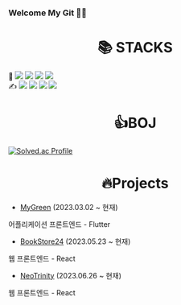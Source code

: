 ### Welcome My Git 👩‍💻

<div align=center><h1>📚 STACKS</h1></div>

<div > 
  💪
  <img src="https://img.shields.io/badge/html5-E34F26?style=for-the-badge&logo=html5&logoColor=white">
  <img src="https://img.shields.io/badge/css-1572B6?style=for-the-badge&logo=css3&logoColor=white">
  <img src="https://img.shields.io/badge/javascript-F7DF1E?style=for-the-badge&logo=javascript&logoColor=black">
  <img src="https://img.shields.io/badge/react-61DAFB?style=for-the-badge&logo=react&logoColor=black">
  <br />
  ✍
  <img src="https://img.shields.io/badge/flutter-02569B?style=for-the-badge&logo=flutter&logoColor=white">
  <img src="https://img.shields.io/badge/git-F05032?style=for-the-badge&logo=git&logoColor=white">
  <img src="https://img.shields.io/badge/mysql-4479A1?style=for-the-badge&logo=mysql&logoColor=white">
  <img src="https://img.shields.io/badge/figma-F24E1E?style=for-the-badge&logo=figma&logoColor=white">

</div>

<div align=center><h1>👍BOJ</h1></div>


[![Solved.ac Profile](http://mazassumnida.wtf/api/v2/generate_badge?boj=owanys)](https://solved.ac/owanys/)

<div align=center><h1>🔥Projects</h1></div>

*  [MyGreen](https://github.com/HoChanny/MyGreen) (2023.03.02 ~ 현재)

<p> 어플리케이션 프론트엔드 - Flutter</p> 

*  [BookStore24](https://github.com/yundevingV/BookStore24) (2023.05.23 ~ 현재)

<p>  웹 프론트엔드 - React</p>

*  [NeoTrinity](https://github.com/yundevingV/NeoTrinity) (2023.06.26 ~ 현재)

<p>  웹 프론트엔드 - React</p>

